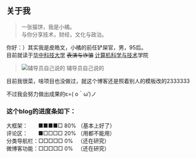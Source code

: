 ## 关于我
> 一张猫饼，我是小橘。
> <br>与你分享技术，财经，文化与政治。

你好：）其实我是皮皓文，小橘的前任铲屎官，男，95后。<br>目前就读于[华中科技大学](http://www.hust.edu.cn/) ~~表演与诈骗~~ [计算机科学与技术](http://cs.hust.edu.cn/)学院

> ![辅导员自己说的](http://ww1.sinaimg.cn/large/0060lm7Tly1fnrse7xc34j30h304wglt.jpg "辅导员自己说的")
> 辅导员自己说的

目前我很菜，啥项目也没做过，就这个博客还是照着别人的模板改的2333333

不过我会努力做出成果的ε=( o｀ω′)ノ

### 这个blog的进度条如下：
大框架：&nbsp;&nbsp;&nbsp;&nbsp;&nbsp;&nbsp;&nbsp;■■■■□ 80% （基本上好了）
<br>评论区：&nbsp;&nbsp;&nbsp;&nbsp;&nbsp;&nbsp;&nbsp;■□□□□ 20% （用都不能用）
<br>分类导航栏：□□□□□  0% &nbsp;&nbsp;（还在研究）
<br>微博客功能：□□□□□  0% &nbsp;&nbsp;（还在研究）


